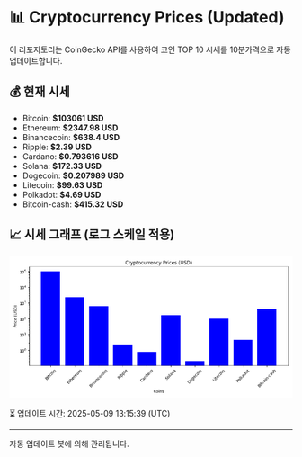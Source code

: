 
# 📊 Cryptocurrency Prices (Updated)

이 리포지토리는 CoinGecko API를 사용하여 코인 TOP 10 시세를 10분가격으로 자동 업데이트합니다.

## 💰 현재 시세
- Bitcoin: **$103061 USD**
- Ethereum: **$2347.98 USD**
- Binancecoin: **$638.4 USD**
- Ripple: **$2.39 USD**
- Cardano: **$0.793616 USD**
- Solana: **$172.33 USD**
- Dogecoin: **$0.207989 USD**
- Litecoin: **$99.63 USD**
- Polkadot: **$4.69 USD**
- Bitcoin-cash: **$415.32 USD**

## 📈 시세 그래프 (로그 스케일 적용)
![Crypto Prices](crypto_prices.png)

⏳ 업데이트 시간: 2025-05-09 13:15:39 (UTC)

---
자동 업데이트 봇에 의해 관리됩니다.
